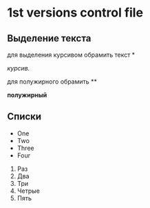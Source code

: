   # 1st versions control file

  ## Выделение текста

  для выделения курсивом обрамить текст *
  
  *курсив.*

 для полужирного обрамить ** 
 
 **полужирный**
 
 ## Списки
  * One
  * Two
  * Three
  * Four
  1. Раз
  2. Два
  3. Три
  4. Четрые
  5. Пять
